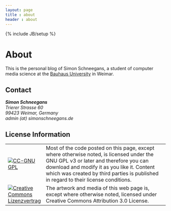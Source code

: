 ```yaml
---
layout: page
title : about
header : about
---
```

{% include JB/setup %}

# About

This is the personal blog of Simon Schneegans, a student of computer media science at the [Bauhaus University](http://www.uni-weimar.de/cms/) in Weimar.

## Contact

<address>
  <strong>Simon Schneegans</strong><br>
  Trierer Strasse 60<br>
  99423 Weimar, Germany<br>
  admin (at) simonschneegans.de
</address>


## License Information

<table>
<tbody>
<tr>
<td width="100px"><a href="http://www.gnu.org/licenses/gpl.html"><img src="http://creativecommons.org/images/public/cc-GPL-a.png" border="0" alt="CC-GNU GPL" /></a></td>
<td>Most of the code posted on this page, except where otherwise noted, is licensed under the GNU GPL v3 or later and therefore you can download and modify it as you like it.  Content which was created by third parties is published in regard to their license conditions.</td>
</tr>
<tr>
<td><a rel="license" href="http://creativecommons.org/licenses/by/3.0/"><img style="border-width: 0;" src="http://i.creativecommons.org/l/by/3.0/88x31.png" alt="Creative Commons Lizenzvertrag" /></a></td>
<td>The artwork and media of this web page is, except where otherwise noted, licensed under Creative Commons Attribution 3.0 License.</td>
</tr>
</tbody>
</table>
